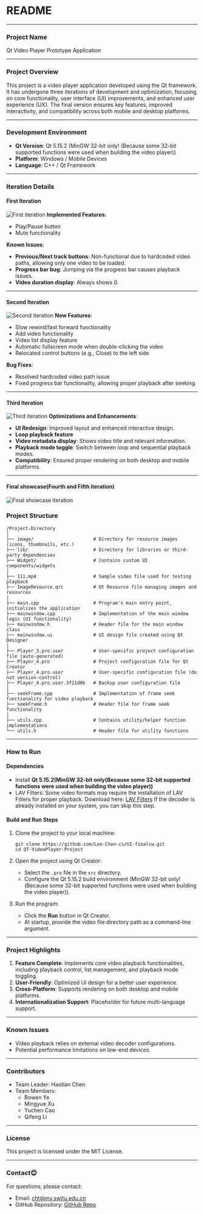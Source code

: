 # **README**

---

### **Project Name**
Qt Video Player Prototype Application

---

### **Project Overview**
This project is a video player application developed using the Qt framework. It has undergone three iterations of development and optimization, focusing on core functionality, user interface (UI) improvements, and enhanced user experience (UX). The final version ensures key features, improved interactivity, and compatibility across both mobile and desktop platforms.

---

### **Development Environment**
- **Qt Version**: Qt 5.15.2 (MinGW 32-bit only! (Because some 32-bit supported functions were used when building the video player))
- **Platform**: Windows / Mobile Devices
- **Language**: C++ / Qt Framework

---

### **Iteration Details**

#### **First Iteration**
![First iteration](https://github.com/Leo-Chen-cs/UI-finalcw/blob/main/image/First%20interation.png)
**Implemented Features**:
- Play/Pause button  
- Mute functionality  

**Known Issues**:
- **Previous/Next track buttons**: Non-functional due to hardcoded video paths, allowing only one video to be loaded.  
- **Progress bar bug**: Jumping via the progress bar causes playback issues.  
- **Video duration display**: Always shows 0.  

---

#### **Second Iteration**
![Second iteration](https://github.com/Leo-Chen-cs/UI-finalcw/blob/main/image/Second%20interation.png)
**New Features**:
- Slow rewind/fast forward functionality  
- Add video functionality  
- Video list display feature  
- Automatic fullscreen mode when double-clicking the video  
- Relocated control buttons (e.g., Close) to the left side  

**Bug Fixes**:
- Resolved hardcoded video path issue  
- Fixed progress bar functionality, allowing proper playback after seeking  

---

#### **Third Iteration**
![Third iteration](https://github.com/Leo-Chen-cs/UI-finalcw/blob/main/image/Third%20interation.png)
**Optimizations and Enhancements**:
- **UI Redesign**: Improved layout and enhanced interactive design.  
- **Loop playback feature**  
- **Video metadata display**: Shows video title and relevant information.  
- **Playback mode toggle**: Switch between loop and sequential playback modes.  
- **Compatibility**: Ensured proper rendering on both desktop and mobile platforms.  

---

#### **Final showcase(Fourth and Fifth iteration)**
![Final showcase iteration](https://github.com/Leo-Chen-cs/UI-finalcw/blob/main/image/Final%20showcase(Fourth%20and%20Fifth%20iteration).png)

### **Project Structure**
```
/Project-Directory
│
├── image/                      # Directory for resource images (icons, thumbnails, etc.)
├── lib/                        # Directory for libraries or third-party dependencies
├── Widget/                     # Contains custom UI components/widgets
│
├── 111.mp4                     # Sample video file used for testing playback
├── ImageResource.qrc           # Qt Resource file managing images and resources
│
├── main.cpp                    # Program's main entry point, initializes the application
├── mainwindow.cpp              # Implementation of the main window logic (UI functionality)
├── mainwindow.h                # Header file for the main window class
├── mainwindow.ui               # UI design file created using Qt Designer
│
├── Player_3.pro.user           # User-specific project configuration file (auto-generated)
├── Player_4.pro                # Project configuration file for Qt Creator
├── Player_4.pro.user           # User-specific configuration file (do not version-control)
├── Player_4.pro.user.3f21d0b   # Backup user configuration file
│
├── seekFrame.cpp               # Implementation of frame seek functionality for video playback
├── seekFrame.h                 # Header file for frame seek functionality
│
├── utils.cpp                   # Contains utility/helper function implementations
└── utils.h                     # Header file for utility functions

```

---

### **How to Run**

#### **Dependencies**
- Install **Qt 5.15.2(MinGW 32-bit only(Because some 32-bit supported functions were used when building the video player))**  
- LAV Filters:
Some video formats may require the installation of LAV Filters for proper playback.
Download here: [LAV Filters](https://www.videohelp.com/software/LAV-Filters)
If the decoder is already installed on your system, you can skip this step.  

#### **Build and Run Steps**
1. Clone the project to your local machine:  
   ```
   git clone https://github.com/Leo-Chen-cs/UI-finalcw.git
   cd QT-VideoPlayer-Project
   ```
2. Open the project using Qt Creator:  
   - Select the `.pro` file in the `src` directory.  
   - Configure the Qt 5.15.2 build environment (MinGW 32-bit only!(Because some 32-bit supported functions were used when building the video player)).  

3. Run the program:  
   - Click the **Run** button in Qt Creator.  
   - At startup, provide the video file directory path as a command-line argument.  

---

### **Project Highlights**
1. **Feature Complete**: Implements core video playback functionalities, including playback control, list management, and playback mode toggling.  
2. **User-Friendly**: Optimized UI design for a better user experience.  
3. **Cross-Platform**: Supports rendering on both desktop and mobile platforms.  
4. **Internationalization Support**: Placeholder for future multi-language support.  

---

### **Known Issues**
- Video playback relies on external video decoder configurations.  
- Potential performance limitations on low-end devices.  

---

### **Contributors**
- Team Leader: Haotian Chen
- Team Members:  
  - Bowen Ye
  - Mingyue Xu
  - Yuchen Cao
  - Qifeng Li

---

### **License**
This project is licensed under the MIT License.

---

### **Contact**:blush:
For questions, please contact:  
- Email: cht@my.swjtu.edu.cn
- GitHub Repository: [GitHub Repo](https://github.com/Leo-Chen-cs)  
